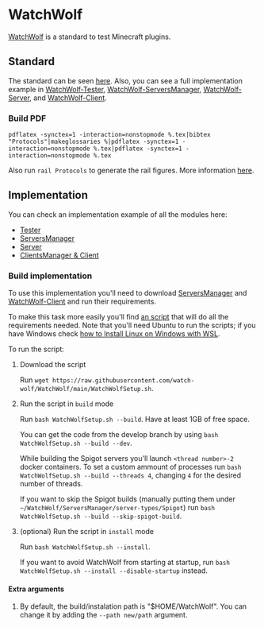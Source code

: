 # WatchWolf
[WatchWolf](http://watchwolf.dev/) is a standard to test Minecraft plugins.

## Standard
The standard can be seen [here](https://github.com/watch-wolf/WatchWolf/blob/main/Standard/Protocols.pdf). Also, you can see a full implementation example in [WatchWolf-Tester](https://github.com/rogermiranda1000/WatchWolf-Tester), [WatchWolf-ServersManager](https://github.com/rogermiranda1000/WatchWolf-ServersManager), [WatchWolf-Server](https://github.com/rogermiranda1000/WatchWolf-Server), and [WatchWolf-Client](https://github.com/rogermiranda1000/WatchWolf-Client).

### Build PDF
`pdflatex -synctex=1 -interaction=nonstopmode %.tex|bibtex "Protocols"|makeglossaries %|pdflatex -synctex=1 -interaction=nonstopmode %.tex|pdflatex -synctex=1 -interaction=nonstopmode %.tex`

Also run `rail Protocols` to generate the rail figures. More information [here](https://github.com/Holzhaus/latex-rail).

## Implementation
You can check an implementation example of all the modules here:
- [Tester](https://github.com/rogermiranda1000/WatchWolf-Tester)
- [ServersManager](https://github.com/rogermiranda1000/WatchWolf-ServersManager)
- [Server](https://github.com/rogermiranda1000/WatchWolf-Server)
- [ClientsManager & Client](https://github.com/rogermiranda1000/WatchWolf-Client)

### Build implementation
To use this implementation you'll need to download [ServersManager](https://github.com/rogermiranda1000/WatchWolf-ServersManager) and [WatchWolf-Client](https://github.com/rogermiranda1000/WatchWolf-Client) and run their requirements.

To make this task more easily you'll find [an script](https://github.com/watch-wolf/WatchWolf/blob/main/WatchWolfSetup.sh) that will do all the requirements needed. Note that you'll need Ubuntu to run the scripts; if you have Windows check [how to Install Linux on Windows with WSL](https://learn.microsoft.com/en-us/windows/wsl/install).

To run the script:

1. Download the script

   Run `wget https://raw.githubusercontent.com/watch-wolf/WatchWolf/main/WatchWolfSetup.sh`.

2. Run the script in `build` mode

   Run `bash WatchWolfSetup.sh --build`. Have at least 1GB of free space.
   
   You can get the code from the develop branch by using `bash WatchWolfSetup.sh --build --dev`.
   
   While building the Spigot servers you'll launch `<thread number>-2` docker containers. To set a custom ammount of processes run `bash WatchWolfSetup.sh --build --threads 4`, changing `4` for the desired number of threads.
   
   If you want to skip the Spigot builds (manually putting them under `~/WatchWolf/ServersManager/server-types/Spigot`) run `bash WatchWolfSetup.sh --build --skip-spigot-build`.
   
3. (optional) Run the script in `install` mode

   Run `bash WatchWolfSetup.sh --install`.
   
   If you want to avoid WatchWolf from starting at startup, run `bash WatchWolfSetup.sh --install --disable-startup` instead.

#### Extra arguments
1. By default, the build/instalation path is "$HOME/WatchWolf". You can change it by adding the `--path new/path` argument.